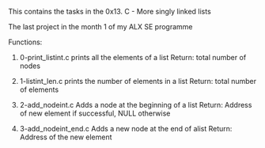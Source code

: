 This contains the tasks in the 0x13. C - More singly linked lists

The last project in the month 1 of my ALX SE programme

Functions:

1. 0-print_listint.c
	prints all the elements of a list
	Return: total number of nodes


2. 1-listint_len.c
	prints the number of elements in a list
	Return: total number of elements

3. 2-add_nodeint.c
	Adds a node at the beginning of a list
	Return: Address of new element if successful, NULL otherwise

4. 3-add_nodeint_end.c
	Adds a new node at the end of alist
	Return: Address of the new element
